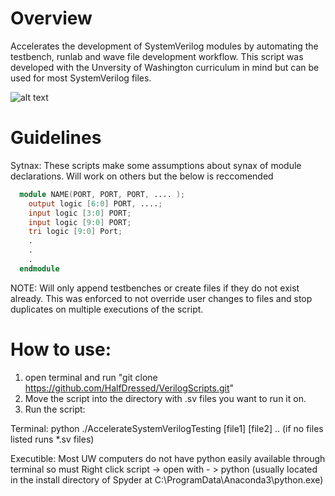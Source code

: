 # Overview
Accelerates the development of SystemVerilog modules by automating the testbench, runlab and wave file development workflow. This script was developed with the Unversity of Washington curriculum in mind but can be used for most SystemVerilog files.

![alt text](https://i.imgur.com/ciBfiUf.png)

# Guidelines
Sytnax: These scripts make some assumptions about synax of module declarations. Will work on others but the below is reccomended
```verilog
  module NAME(PORT, PORT, PORT, .... ); 
    output logic [6:0] PORT, ....;
    input logic [3:0] PORT;
    input logic [9:0] PORT;
    tri logic [9:0] Port;
    .
    .
    .
  endmodule 
```

NOTE: Will only append testbenches or create files if they do not exist already. This was enforced to not override user changes to files and stop duplicates on multiple executions of the script.  


# How to use:
1. open terminal and run "git clone https://github.com/HalfDressed/VerilogScripts.git"
2. Move the script into the directory with .sv files you want to run it on.
3. Run the script:

  Terminal: python ./AccelerateSystemVerilogTesting [file1] [file2] .. (if no files listed runs *.sv files)
  
  Executible: Most UW computers do not have python easily available through terminal so must Right click script -> open with - > python (usually located in the install directory of Spyder at C:\ProgramData\Anaconda3\python.exe)
